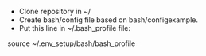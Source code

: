 * Clone repository in ~/
* Create bash/config file based on bash/configexample.
* Put this line in ~/.bash_profile file:

source ~/.env_setup/bash/bash_profile
